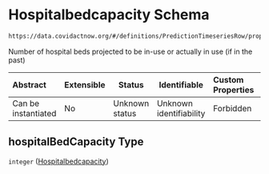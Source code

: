 # Hospitalbedcapacity Schema

```txt
https://data.covidactnow.org/#/definitions/PredictionTimeseriesRow/properties/hospitalBedCapacity
```

Number of hospital beds projected to be in-use or actually in use (if in the past)


| Abstract            | Extensible | Status         | Identifiable            | Custom Properties | Additional Properties | Access Restrictions | Defined In                                                   |
| :------------------ | ---------- | -------------- | ----------------------- | :---------------- | --------------------- | ------------------- | ------------------------------------------------------------ |
| Can be instantiated | No         | Unknown status | Unknown identifiability | Forbidden         | Allowed               | none                | [schemas.json\*](../out/schemas.json "open original schema") |

## hospitalBedCapacity Type

`integer` ([Hospitalbedcapacity](schemas-definitions-predictiontimeseriesrow-properties-hospitalbedcapacity.md))
